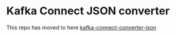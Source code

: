 # Kafka Connect JSON converter

This repo has moved to here [kafka-connect-converter-json](https://github.com/Norsk-Tipping/kafka-connect-converter-json)